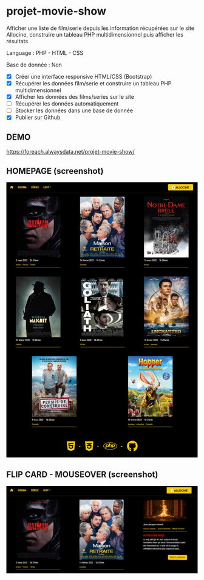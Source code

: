 # projet-movie-show
Afficher une liste de film/serie depuis les information récupérées sur le site Allocine, construire un tableau PHP multidimensionnel puis afficher les résultats

Language : PHP - HTML - CSS

Base de donnée : Non

- [x] Créer une interface responsive HTML/CSS (Bootstrap)
- [x] Récupérer les données film/serie et construire un tableau PHP multidimensionnel
- [x] Afficher les données des films/series sur le site
- [ ] Récupérer les données automatiquement
- [ ] Stocker les données dans une base de donnée
- [x] Publier sur Github

## DEMO
https://foreach.alwaysdata.net/projet-movie-show/

## HOMEPAGE (screenshot)

![Homepage](/assets/screen/01.home.jpg)

## FLIP CARD - MOUSEOVER (screenshot)

![Flip Card](/assets/screen/02.flip_on_mouseover.jpg)
